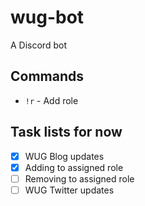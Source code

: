 # wug-bot
A Discord bot
## Commands
- `!r` - Add role

## Task lists for now
- [x] WUG Blog updates
- [x] Adding to assigned role
- [ ] Removing to assigned role
- [ ] WUG Twitter updates
